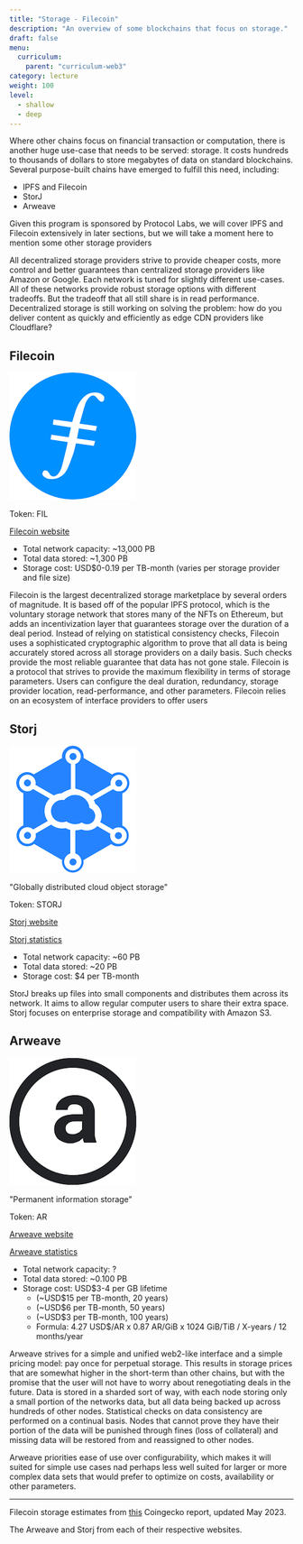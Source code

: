 ```yaml
---
title: "Storage - Filecoin"
description: "An overview of some blockchains that focus on storage."
draft: false
menu:
  curriculum:
    parent: "curriculum-web3"
category: lecture
weight: 100
level:
  - shallow
  - deep
---
```


Where other chains focus on financial transaction or computation, there is
another huge use-case that needs to be served: storage. It costs hundreds to
thousands of dollars to store megabytes of data on standard blockchains. Several
purpose-built chains have emerged to fulfill this need, including:

- IPFS and Filecoin
- StorJ
- Arweave

Given this program is sponsored by Protocol Labs, we will cover IPFS and
Filecoin extensively in later sections, but we will take a moment here to
mention some other storage providers

All decentralized storage providers strive to provide cheaper costs, more
control and better guarantees than centralized storage providers like Amazon or
Google. Each network is tuned for slightly different use-cases. All of these
networks provide robust storage options with different tradeoffs. But the
tradeoff that all still share is in read performance. Decentralized storage is
still working on solving the problem: how do you deliver content as quickly and
efficiently as edge CDN providers like Cloudflare?

## Filecoin

![Filecoin](filecoin.png)

Token: FIL

[Filecoin website](https://filecoin.io/store/#intro)

- Total network capacity: ~13,000 PB
- Total data stored: ~1,300 PB
- Storage cost: USD$0-0.19 per TB-month (varies per storage provider and file size)

Filecoin is the largest decentralized storage marketplace by several orders of magnitude. It is based off of the popular IPFS protocol, which is the voluntary storage network that stores many of the NFTs on Ethereum, but adds an incentivization layer that guarantees storage over the duration of a deal period. Instead of relying on statistical consistency checks, Filecoin uses a sophisticated cryptographic algorithm to prove that all data is being accurately stored across all storage providers on a daily basis. Such checks provide the most reliable guarantee that data has not gone stale. Filecoin is a protocol that strives to provide the maximum flexibility in terms of storage parameters. Users can configure the deal duration, redundancy, storage provider location, read-performance, and other parameters. Filecoin relies on an ecosystem of interface providers to offer users

## Storj

![Storj](storj.png)

"Globally distributed cloud object storage"

Token: STORJ

[Storj website](https://www.storj.io/)

[Storj statistics](https://storjstats.info/d/storj/storj-network-statistics?orgId=1)

- Total network capacity: ~60 PB
- Total data stored: ~20 PB
- Storage cost: $4 per TB-month

StorJ breaks up files into small components and distributes them across its
network. It aims to allow regular computer users to share their extra space.
Storj focuses on enterprise storage and compatibility with Amazon S3.

## Arweave

![Arweave](arweave.png)

"Permanent information storage"

Token: AR

[Arweave website]()

[Arweave statistics](https://viewblock.io/arweave/stats)

- Total network capacity: ?
- Total data stored: ~0.100 PB
- Storage cost: USD$3-4 per GB lifetime
  - (~USD$15 per TB-month, 20 years)
  - (~USD$6 per TB-month, 50 years)
  - (~USD$3 per TB-month, 100 years)
  - Formula: 4.27 USD$/AR x 0.87 AR/GiB x 1024 GiB/TiB / X-years / 12 months/year

Arweave strives for a simple and unified web2-like interface and a simple
pricing model: pay once for perpetual storage. This results in storage prices
that are somewhat higher in the short-term than other chains, but with the
promise that the user will not have to worry about renegotiating deals in the
future. Data is stored in a sharded sort of way, with each node storing only a
small portion of the networks data, but all data being backed up across hundreds
of other nodes. Statistical checks on data consistency are performed on a
continual basis. Nodes that cannot prove they have their portion of the data
will be punished through fines (loss of collateral) and missing data will be
restored from and reassigned to other nodes.

Arweave priorities ease of use over configurability, which makes it will suited
for simple use cases nad perhaps less well suited for larger or more complex
data sets that would prefer to optimize on costs, availability or other
parameters.

---

Filecoin storage estimates from
[this](https://www.coingecko.com/research/publications/centralized-decentralized-storage-cost)
Coingecko report, updated May 2023.

The Arweave and Storj from each of their respective websites.
